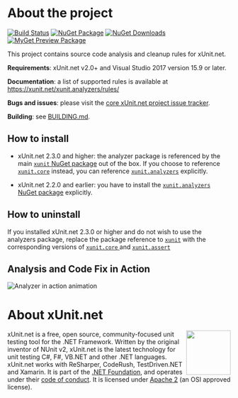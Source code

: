 # About the project

[![Build Status](https://img.shields.io/endpoint.svg?url=https%3A%2F%2Factions-badge.atrox.dev%2Fxunit%2Fxunit.analyzers%2Fbadge%3Fref%3Dmain&style=flat&label=build)](https://actions-badge.atrox.dev/xunit/xunit.analyzers/goto?ref=main)
[![NuGet Package](https://img.shields.io/nuget/v/xunit.analyzers.svg?style=flat-square&logo=nuget)](https://www.nuget.org/packages/xunit.analyzers/)
[![NuGet Downloads](https://img.shields.io/nuget/dt/xunit.analyzers.svg?style=flat-square&logo=nuget)](https://www.nuget.org/packages/xunit.analyzers/)
[![MyGet Preview Package](https://img.shields.io/myget/xunit/vpre/xunit.analyzers.svg?style=flat-square&label=myget&logo=nuget)](https://www.myget.org/feed/xunit/package/nuget/xunit.analyzers)

This project contains source code analysis and cleanup rules for xUnit.net.

**Requirements**: xUnit.net v2.0+ and Visual Studio 2017 version 15.9 or later.

**Documentation**: a list of supported rules is available at https://xunit.net/xunit.analyzers/rules/

**Bugs and issues**: please visit the [core xUnit.net project issue tracker](https://github.com/xunit/xunit/issues).

**Building**: see [BUILDING.md](BUILDING.md).

## How to install

- xUnit.net 2.3.0 and higher: the analyzer package is referenced by the main [`xunit` NuGet package](https://www.nuget.org/packages/xunit) out of the box. If you choose to reference [`xunit.core`](https://www.nuget.org/packages/xunit.core) instead, you can reference [`xunit.analyzers`](https://www.nuget.org/packages/xunit.analyzers) explicitly.

- xUnit.net 2.2.0 and earlier: you have to install the [`xunit.analyzers` NuGet package](https://www.nuget.org/packages/xunit.analyzers) explicitly.

## How to uninstall

If you installed xUnit.net 2.3.0 or higher and do not wish to use the analyzers package, replace the package reference to [`xunit`](https://www.nuget.org/packages/xunit) with the corresponding versions of [`xunit.core` ](https://www.nuget.org/packages/xunit.core) and [`xunit.assert`](https://www.nuget.org/packages/xunit.assert)

## Analysis and Code Fix in Action

![Analyzer in action animation](https://cloud.githubusercontent.com/assets/607223/25752060/fb4af444-316b-11e7-9e7c-fc69ade132fb.gif)

# About xUnit.net

[<img align="right" width="100px" src="https://dotnetfoundation.org/img/logo_v4.svg" />](https://dotnetfoundation.org/projects/xunit)

xUnit.net is a free, open source, community-focused unit testing tool for the .NET Framework. Written by the original inventor of NUnit v2, xUnit.net is the latest technology for unit testing C#, F#, VB.NET and other .NET languages. xUnit.net works with ReSharper, CodeRush, TestDriven.NET and Xamarin. It is part of the [.NET Foundation](https://www.dotnetfoundation.org/), and operates under their [code of conduct](https://www.dotnetfoundation.org/code-of-conduct). It is licensed under [Apache 2](https://opensource.org/licenses/Apache-2.0) (an OSI approved license).
